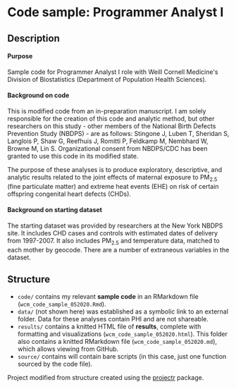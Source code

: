 # Code sample: Programmer Analyst I

## Description

#### Purpose

Sample code for Programmer Analyst I role with Weill Cornell Medicine's Division of Biostatistics (Department of Population Health Sciences). 

#### Background on code

This is modified code from an in-preparation manuscript. I am solely responsible for the creation of this code and analytic method, but other researchers on this study - other members of the National Birth Defects Prevention Study (NBDPS) - are as follows: Stingone J, Luben T, Sheridan S, Langlois P, Shaw G, Reefhuis J, Romitti P, Feldkamp M, Nembhard W, Browne M, Lin S. Organizational consent from NBDPS/CDC has been granted to use this code in its modified state.

The purpose of these analyses is to produce exploratory, descriptive, and analytic results related to the joint effects of maternal exposure to PM<sub>2.5</sub> (fine particulate matter) and extreme heat events (EHE) on risk of certain offspring congenital heart defects (CHDs).

#### Background on starting dataset

The starting dataset was provided by researchers at the New York NBDPS site. It includes CHD cases and controls with estimated dates of delivery from 1997-2007. It also includes PM<sub>2.5</sub> and temperature data, matched to each mother by geocode. There	are a number of extraneous variables in the dataset.

## Structure

* `code/` contains my relevant **sample code** in an RMarkdown file (`wcm_code_sample_052020.Rmd`).
* `data/` (not shown here) was established as a symbolic link to an external folder. Data for these analyses contain PHI and are not shareable.
* `results/` contains a knitted HTML file of **results**, complete with formatting and visualizations (`wcm_code_sample_052020.html`). This folder also contains a knitted RMarkdown file (`wcm_code_sample_052020.md`), which allows viewing from GitHub.
* `source/` contains will contain bare scripts (in this case, just one function sourced by the code file).

Project modified from structure created using the [projectr](https://github.com/jeff-goldsmith/projectr) package.
